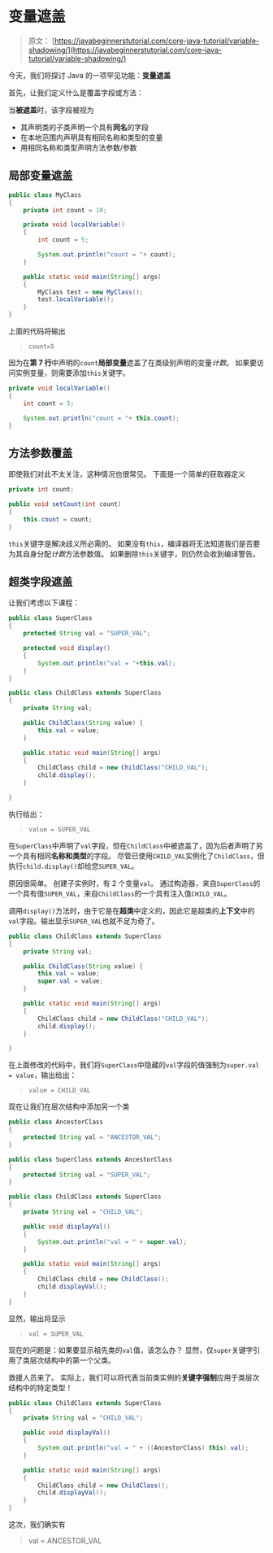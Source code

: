 # 变量遮盖

> 原文： [https://javabeginnerstutorial.com/core-java-tutorial/variable-shadowing/](https://javabeginnerstutorial.com/core-java-tutorial/variable-shadowing/)

今天，我们将探讨 Java 的一项罕见功能：**变量遮盖**

首先，让我们定义什么是覆盖字段或方法：

当**被遮盖**时，该字段被视为

*   其声明类的子类声明一个具有**同名**的字段
*   在本地范围内声明具有相同名称和类型的变量
*   用相同名称和类型声明方法参数/参数

## 局部变量遮盖

```java
public class MyClass
{
	private int count = 10;

	private void localVariable()
	{
		int count = 5;

		System.out.println("count = "+ count);
	}

	public static void main(String[] args)
	{
		MyClass test = new MyClass();
		test.localVariable();
	}
}
```

上面的代码将输出

> `count=5`

因为在**第 7 行**中声明的`count`**局部变量**遮盖了在类级别声明的变量*计数*。 如果要访问实例变量，则需要添加`this`关键字。

```java
private void localVariable()
{
	int count = 5;

	System.out.println("count = "+ this.count);
}
```

## 方法参数覆盖

即使我们对此不太关注，这种情况也很常见。 下面是一个简单的获取器定义

```java
private int count;

public void setCount(int count)
{
	this.count = count;
}
```

`this`关键字是解决歧义所必需的。 如果没有`this`，编译器将无法知道我们是否要为其自身分配*计数*方法参数值。 如果删除`this`关键字，则仍然会收到编译警告。

## 超类字段遮盖

让我们考虑以下课程：

```java
public class SuperClass
{
	protected String val = "SUPER_VAL";

	protected void display()
	{
		System.out.println("val = "+this.val);
	}
}

public class ChildClass extends SuperClass
{
	private String val;

	public ChildClass(String value) {
		this.val = value;
	}

	public static void main(String[] args)
	{
		ChildClass child = new ChildClass("CHILD_VAL");
		child.display();
	}

}
```

执行给出：

> `value = SUPER_VAL`

在`SuperClass`中声明了`val`字段，但在`ChildClass`中被遮盖了，因为后者声明了另一个具有相同**名称和类型**的字段。 尽管已使用`CHILD_VAL`实例化了`ChildClass`，但执行`child.display()`却给您`SUPER_VAL`。

原因很简单。 创建子实例时，有 2 个变量`val`。 通过构造器，来自`SuperClass`的一个具有值`SUPER_VAL`，来自`ChildClass`的一个具有注入值`CHILD_VAL`。

调用`display()`方法时，由于它是在**超类**中定义的，因此它是超类的**上下文**中的`val`字段。输出显示`SUPER_VAL`也就不足为奇了。

```java
public class ChildClass extends SuperClass
{
	private String val;

	public ChildClass(String value) {
		this.val = value;
		super.val = value;
	}

	public static void main(String[] args)
	{
		ChildClass child = new ChildClass("CHILD_VAL");
		child.display();
	}

}
```

在上面修改的代码中，我们将`SuperClass`中隐藏的`val`字段的值强制为`super.val = value`，输出给出：

> `value = CHILD_VAL`

现在让我们在层次结构中添加另一个类

```java
public class AncestorClass
{
	protected String val = "ANCESTOR_VAL";
}

public class SuperClass extends AncestorClass
{
	protected String val = "SUPER_VAL";
}

public class ChildClass extends SuperClass
{
	private String val = "CHILD_VAL";

	public void displayVal()
	{
		System.out.println("val = " + super.val);
	}

	public static void main(String[] args)
	{
		ChildClass child = new ChildClass();
		child.displayVal();
	}
}
```

显然，输出将显示

> `val = SUPER_VAL`

现在的问题是：如果要显示祖先类的`val`值，该怎么办？ 显然，仅`super`关键字引用了类层次结构中的第一个父类。

救援人员来了。 实际上，我们可以将代表当前类实例的**关键字强制**应用于类层次结构中的特定类型！

```java
public class ChildClass extends SuperClass
{
	private String val = "CHILD_VAL";

	public void displayVal()
	{
		System.out.println("val = " + ((AncestorClass) this).val);
	}

	public static void main(String[] args)
	{
		ChildClass child = new ChildClass();
		child.displayVal();
	}
}
```

这次，我们确实有

> val = ANCESTOR_VAL


